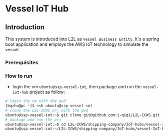 # Vessel IoT Hub
## Introduction
This system is introduced into L2L as `Vessel Business Entity`. It's a spring boot application and employs the AWS IoT technology to simulate the vessel.
### Prerequisites 
### How to run
- login the vm `ubuntu@ssp-vessel-iot`, then package and run the `vessel-iot-hub` project as follow:
```bash
# login the vm with the pwd
[bqzhu@pc ~]$ ssh ubuntu@ssp-vessel-iot
# clone the L2L-ICWS prj with the pwd
ubuntu@ssp-vessel-iot:~$ git clone git@github.com:i-qiqi/L2L-ICWS.git
# package and run the prj
ubuntu@ssp-vessel-iot:~$ cd L2L-ICWS/shipping-company/IoT-hubs/vessel-IoT-hub
ubuntu@ssp-vessel-iot:~/L2L-ICWS/shipping-company/IoT-hubs/vessel-IoT-hub$ mvn clean install -DskipTests spring-boot:run

```

